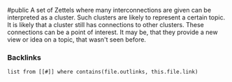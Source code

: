 #public
A set of Zettels where many interconnections are given can be interpreted as a cluster. Such clusters are likely to represent a certain topic. 
It is likely that a cluster still has connections to other clusters. These connections can be a point of interest. It may be, that they provide a new view or idea on a topic, that wasn't seen before. 

### Backlinks
```dataview 
list from [[#]] where contains(file.outlinks, this.file.link)
```



